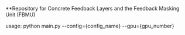 **Repository for Concrete Feedback Layers and the Feedback Masking Unit (FBMU)

usage: python main.py --config={config_name} --gpu={gpu_number}
